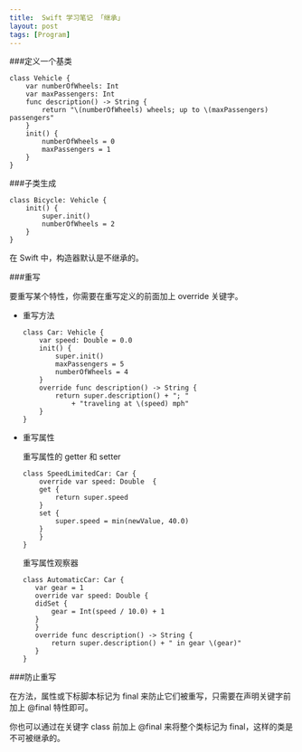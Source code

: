 ```yaml
---
title:  Swift 学习笔记 「继承」
layout: post
tags: [Program]
---
```


###定义一个基类

```
class Vehicle {
    var numberOfWheels: Int
    var maxPassengers: Int
    func description() -> String {
        return "\(numberOfWheels) wheels; up to \(maxPassengers) passengers"
    }
    init() {
        numberOfWheels = 0
        maxPassengers = 1
    }
}
```

###子类生成

```
class Bicycle: Vehicle {
    init() {
        super.init()
        numberOfWheels = 2
    }
}
```

在 Swift 中，构造器默认是不继承的。

###重写

要重写某个特性，你需要在重写定义的前面加上 override 关键字。

- 重写方法

	```
	class Car: Vehicle {
	    var speed: Double = 0.0
	    init() {
	        super.init()
	        maxPassengers = 5
	        numberOfWheels = 4
	    }
	    override func description() -> String {
	        return super.description() + "; "
	            + "traveling at \(speed) mph"
	    }
	}
	```
	
- 重写属性

	重写属性的 getter 和 setter
	
	```
	class SpeedLimitedCar: Car {
	    override var speed: Double  {
	    get {
	        return super.speed	
	    }
	    set {
	        super.speed = min(newValue, 40.0)
	    }
	    }
	}
	```
	
	重写属性观察器
	
	```
	class AutomaticCar: Car {
 	   var gear = 1
 	   override var speed: Double {
 	   didSet {
 	       gear = Int(speed / 10.0) + 1
 	   }
 	   }
 	   override func description() -> String {
 	       return super.description() + " in gear \(gear)"
 	   }
	}
	```
	
###防止重写

在方法，属性或下标脚本标记为 final 来防止它们被重写，只需要在声明关键字前加上 @final 特性即可。

你也可以通过在关键字 class 前加上 @final 来将整个类标记为 final，这样的类是不可被继承的。























